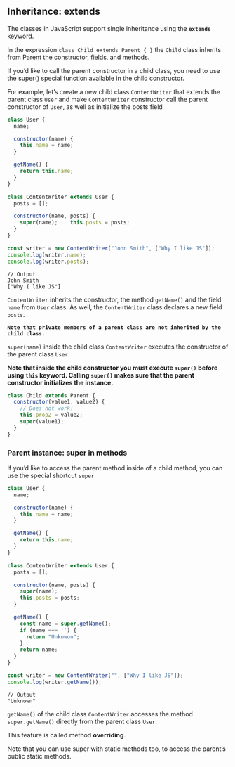 ## Inheritance: extends

The classes in JavaScript support single inheritance using the **`extends`** keyword.

In the expression `class Child extends Parent { }` the `Child` class inherits from Parent 
the constructor, fields, and methods.

If you’d like to call the parent constructor in a child class, you need to use the super()
 special function available in the child constructor. 

For example, let’s create a new child class `ContentWriter` that extends the parent
class `User` and make `ContentWriter` constructor call the parent constructor of `User`,
 as well as initialize the posts field

```js
class User {
  name;

  constructor(name) {
    this.name = name;
  }

  getName() {
    return this.name;
  }
}

class ContentWriter extends User {
  posts = [];

  constructor(name, posts) {
    super(name);    this.posts = posts;
  }
}

const writer = new ContentWriter("John Smith", ["Why I like JS"]);
console.log(writer.name);
console.log(writer.posts);

```
```
// Output
John Smith
["Why I like JS"]
```

`ContentWriter` inherits the constructor, the method `getName()` and the field `name` from
 `User` class. As well, the `ContentWriter` class declares a new field `posts`.

**`Note that private members of a parent class are not inherited by the child class.`** 

`super(name)` inside the child class `ContentWriter` executes the constructor of the parent 
class `User`.

**Note that inside the child constructor you must execute `super()` before using `this`
 keyword. Calling `super()` makes sure that the parent constructor initializes the instance.**

```js
class Child extends Parent {
  constructor(value1, value2) {
    // Does not work!
    this.prop2 = value2;
    super(value1);
  }
}
```
### Parent instance: super in methods

If you’d like to access the parent method inside of a child method, you can use the special
 shortcut `super`

```js
class User {
  name;

  constructor(name) {
    this.name = name;
  }

  getName() {
    return this.name;
  }
}

class ContentWriter extends User {
  posts = [];

  constructor(name, posts) {
    super(name);
    this.posts = posts;
  }

  getName() {
    const name = super.getName();
    if (name === '') {
      return "Unknwon";
    }
    return name;
  }
}

const writer = new ContentWriter("", ["Why I like JS"]);
console.log(writer.getName());
```
```
// Output
"Unknown"
```
`getName()` of the child class `ContentWriter` accesses the method `super.getName()`
 directly from the parent class `User`.

This feature is called method **overriding**.

Note that you can use super with static methods too, to access the parent’s public static methods. 
